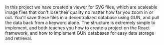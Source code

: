 
In this project we have created a viewer for SVG files, which are scaleable image files that don't lose their quality no matter how far you zoom in or out. You'll save these files in a decentralized database using GUN, and pull the data back from a keyword alone. The structure is extremely simple to implement, and both teaches you how to create a project on the React framework, and how to implement GUN databases for easy data storage and retrieval.
